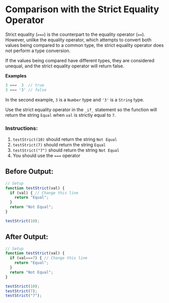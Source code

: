# Comparison with the Strict Equality Operator

Strict equality (`===`) is the counterpart to the equality operator (`==`). However, unlike the equality operator, which attempts to convert both values being compared to a common type, the strict equality operator does not perform a type conversion.

If the values being compared have different types, they are considered unequal, and the strict equality operator will return false.

**Examples**
```javascript
3 ===  3  // true
3 === '3' // false
```

In the second example, `3` is a `Number` type and `'3'` is a `String` type.

Use the strict equality operator in the `_if_` statement so the function will return the string `Equal` when `val` is strictly equal to `7`.

### Instructions:
1. `testStrict(10)` should return the string `Not Equal`
2. `testStrict(7)` should return the string `Equal`
3. `testStrict("7")` should return the string `Not Equal`
4. You should use the `===` operator

## Before Output:
```javascript
// Setup
function testStrict(val) {
  if (val) { // Change this line
    return "Equal";
  }
  return "Not Equal";
}

testStrict(10);
```

## After Output:
```javascript
// Setup
function testStrict(val) {
  if (val===7) { // Change this line
    return "Equal";
  }
  return "Not Equal";
}

testStrict(10);
testStrict(7);
testStrict("7");
```
